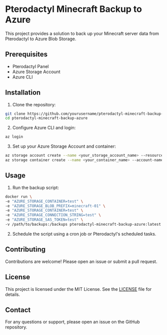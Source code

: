# Pterodactyl Minecraft Backup to Azure

This project provides a solution to back up your Minecraft server data from Pterodactyl to Azure Blob Storage.

## Prerequisites

- Pterodactyl Panel
- Azure Storage Account
- Azure CLI

## Installation

1. Clone the repository:
  ```sh
  git clone https://github.com/yourusername/pterodactyl-minecraft-backup-azure.git
  cd pterodactyl-minecraft-backup-azure
  ```

2. Configure Azure CLI and login:
  ```sh
  az login
  ```

3. Set up your Azure Storage Account and container:
  ```sh
  az storage account create --name <your_storage_account_name> --resource-group <your_resource_group> --location <your_location>
  az storage container create --name <your_container_name> --account-name <your_storage_account_name>
  ```

## Usage

1. Run the backup script:
  ```sh
  docker run \
  -e "AZURE_STORAGE_CONTAINER=test" \
  -e "AZURE_STORAGE_BLOB_PREFIX=minecraft-01" \
  -e "AZURE_STORAGE_CONTAINER=test" \
  -e "AZURE_STORAGE_CONNECTION_STRING=test" \
  -e "AZURE_STORAGE_SAS_TOKEN=test" \
  -v /path/to/backups:/backups pterodactyl-minecraft-backup-azure:latest
  ```

2. Schedule the script using a cron job or Pterodactyl's scheduled tasks.

## Contributing

Contributions are welcome! Please open an issue or submit a pull request.

## License

This project is licensed under the MIT License. See the [LICENSE](LICENSE) file for details.

## Contact

For any questions or support, please open an issue on the GitHub repository.
